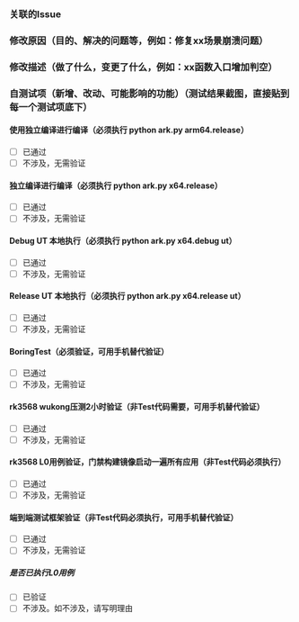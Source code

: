 ### 关联的Issue

### 修改原因（目的、解决的问题等，例如：修复xx场景崩溃问题）

### 修改描述（做了什么，变更了什么，例如：xx函数入口增加判空）

### 自测试项（新增、改动、可能影响的功能）（测试结果截图，直接贴到每一个测试项底下）
#### 使用独立编译进行编译（必须执行 python ark.py arm64.release）
- [ ] 已通过
- [ ] 不涉及，无需验证
#### 独立编译进行编译（必须执行 python ark.py x64.release）
- [ ] 已通过
- [ ] 不涉及，无需验证
#### Debug UT 本地执行（必须执行 python ark.py x64.debug ut）
- [ ] 已通过
- [ ] 不涉及，无需验证
#### Release UT 本地执行（必须执行 python ark.py x64.release ut）
- [ ] 已通过 
- [ ] 不涉及，无需验证
#### BoringTest（必须验证，可用手机替代验证）
- [ ] 已通过 
- [ ] 不涉及，无需验证
#### rk3568 wukong压测2小时验证（非Test代码需要，可用手机替代验证）
- [ ] 已通过 
- [ ] 不涉及，无需验证
#### rk3568 L0用例验证，门禁构建镜像启动一遍所有应用（非Test代码必须执行）
- [ ] 已通过
- [ ] 不涉及，无需验证
#### 端到端测试框架验证（非Test代码必须执行，可用手机替代验证）
- [ ] 已通过
- [ ] 不涉及，无需验证
##### 是否已执行L0用例
- [ ] 已验证
- [ ] 不涉及。如不涉及，请写明理由